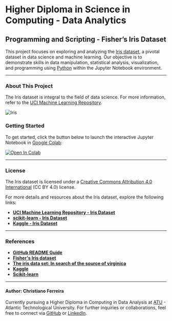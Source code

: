 
# Higher Diploma in Science in Computing - Data Analytics

## Programming and Scripting - Fisher’s Iris Dataset

This project focuses on exploring and analyzing the [Iris dataset](https://github.com/corpuschris/pands-project/blob/master/iris.csv), a pivotal dataset in data science and machine learning. Our objective is to demonstrate skills in data manipulation, statistical analysis, visualization, and programming using [Python](https://www.python.org/) within the Jupyter Notebook environment.

---

### About This Project

The Iris dataset is integral to the field of data science. For more information, refer to the [UCI Machine Learning Repository](https://archive.ics.uci.edu/dataset/53/iris).

![Iris](https://miro.medium.com/v2/resize:fit:720/1*YYiQed4kj_EZ2qfg_imDWA.png)


### Getting Started

To get started, click the button below to launch the interactive Jupyter Notebook in [Google Colab](https://colab.research.google.com/):

[![Open In Colab](https://colab.research.google.com/assets/colab-badge.svg)](https://colab.research.google.com/github/corpuschris/pands-project/blob/master/analysis.ipynb)

---

### License

The Iris dataset is licensed under a [Creative Commons Attribution 4.0 International](https://creativecommons.org/licenses/by/4.0/legalcode) (CC BY 4.0) license.

For more details and resources about the Iris dataset, explore the following links:

- **[UCI Machine Learning Repository - Iris Dataset](https://archive.ics.uci.edu/dataset/53/iris)**
- **[scikit-learn - Iris Dataset](https://scikit-learn.org/stable/datasets/toy_dataset.html#iris-dataset)**
- **[Kaggle - Iris Dataset](https://www.kaggle.com/uciml/iris)**

---

### References

- **[GitHub README Guide](https://docs.github.com/en/repositories/managing-your-repositorys-settings-and-features/customizing-your-repository/about-readmes)**
- **[Fisher's Iris dataset](https://archive.ics.uci.edu/dataset/53/iris)**
- **[The iris data set: In search of the source of virginica](https://academic.oup.com/jrssig/article/18/6/26/7038520?login=false)**
- **[Kaggle](https://www.kaggle.com/)**
- **[Scikit-learn](https://scikit-learn.org/stable/)**

---

#### Author: Christiano Ferreira

Currently pursuing a Higher Diploma in Computing in Data Analysis at [ATU](https://www.atu.ie/) - Atlantic Technological University. For further inquiries or collaborations, feel free to connect via [GitHub](https://github.com/corpuschris/) or [LinkedIn](https://www.linkedin.com/in/corpuschris/).